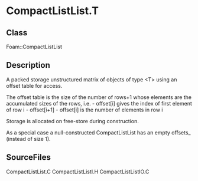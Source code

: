 # CompactListList.T 
## Class
Foam::CompactListList

## Description
A packed storage unstructured matrix of objects of type \<T\>
using an offset table for access.

The offset table is the size of the number of rows+1
whose elements are the
accumulated sizes of the rows, i.e.
      - offset[i] gives the index of first element of row i
      - offset[i+1] - offset[i] is the number of elements in row i

Storage is allocated on free-store during construction.

As a special case a null-constructed CompactListList has an empty
offsets_ (instead of size 1).

## SourceFiles
CompactListList.C
CompactListListI.H
CompactListListIO.C


